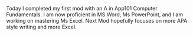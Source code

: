 Today I completed my first mod with an A in App101 Computer Fundamentals. I am now proficient in MS Word, Ms PowerPoint,
and I am working on mastering Ms Excel. Next Mod hopefully focuses on more APA style writing and more Excel.
